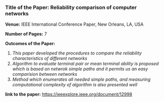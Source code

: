 ### Title of the Paper: Reliability comparison of computer networks

**Venue:** IEEE International Conference Paper, New Orleans, LA, USA

**Number of Pages:** 7

**Outcomes of the Paper:**
1. *This paper developed the procedures to compare the reliability characteristics of different networks*
2. *Algorithm to evaluate terminal pair or mean terminal ability is proposed which is based on netwrok simple paths and it permits us an easy comparision between networks*
3. *Method which enumerates all needed simple paths, and measuring computational complexity of algorithm is also presented well*

**link to the paper:** https://ieeexplore.ieee.org/document/12998
